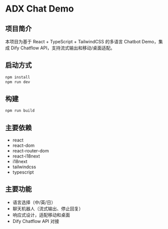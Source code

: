 # ADX Chat Demo

## 项目简介

本项目为基于 React + TypeScript + TailwindCSS 的多语言 Chatbot Demo，集成 Dify Chatflow API，支持流式输出和移动/桌面适配。

## 启动方式

```bash
npm install
npm run dev
```

## 构建

```bash
npm run build
```

## 主要依赖

- react
- react-dom
- react-router-dom
- react-i18next
- i18next
- tailwindcss
- typescript

## 主要功能

- 语言选择（中/英/日）
- 聊天机器人（流式输出、停止回复）
- 响应式设计，适配移动和桌面
- Dify Chatflow API 对接
